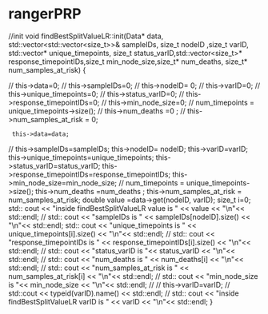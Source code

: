 # rangerPRP

//init
void findBestSplitValueLR::init(Data* data,  std::vector<std::vector<size_t>>& sampleIDs, size_t nodeID ,size_t varID, std::vector<double>* unique_timepoints,
                                size_t status_varID,std::vector<size_t>* response_timepointIDs,size_t min_node_size,size_t* num_deaths, size_t* num_samples_at_risk)
{
    
//         this->data=0;
//        this->sampleIDs=0;
//         this->nodeID= 0;
//        this->varID=0;
//        this->unique_timepoints=0;
//        this->status_varID=0;
//        this->response_timepointIDs=0;
//        this->min_node_size=0;
//   num_timepoints = unique_timepoints->size();
//        this->num_deaths =0 ;
//        this->num_samples_at_risk = 0;
    
     this->data=data;
//     this->sampleIDs=sampleIDs;
     this->nodeID= nodeID;
    this->varID=varID;
    this->unique_timepoints=unique_timepoints;
    this->status_varID=status_varID;
    this->response_timepointIDs=response_timepointIDs;
    this->min_node_size=min_node_size;
//    num_timepoints = unique_timepoints->size();
    this->num_deaths =num_deaths ;
    this->num_samples_at_risk = num_samples_at_risk;
    double value =data->get(nodeID, varID);
    size_t i=0;
    std:: cout << "inside findBestSplitValueLR value is " << value << "\n"<< std::endl;
//    std:: cout << "sampleIDs is " << sampleIDs[nodeID].size() << "\n"<< std::endl;
    std:: cout << "unique_timepoints is " << unique_timepoints[i].size() << "\n"<< std::endl;
//    std:: cout << "response_timepointIDs is " << response_timepointIDs[i].size() << "\n"<< std::endl;
//    std:: cout << "status_varID is "<< status_varID << "\n"<< std::endl;
//    std:: cout << "num_deaths is " << num_deaths[i] << "\n"<< std::endl;
//    std:: cout << "num_samples_at_risk is " << num_samples_at_risk[i] << "\n"<< std::endl;
//    std:: cout << "min_node_size is "<< min_node_size << "\n"<< std::endl;
//
//     this->varID=varID;
//    std::cout << typeid(varID).name() << std::endl;
//    std:: cout << "inside findBestSplitValueLR varID is " << varID << "\n"<< std::endl;
}
